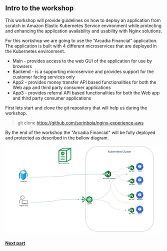 ## Intro to the workshop

This workshop will provide guidelines on how to deploy an application from scratch in Amazon Elastic Kubernetes Service environment while protecting and enhancing the application availability and usability with Nginx solutions.

For this workshop we are going to use the "Arcadia Financial" application.
The application is built with 4 different microservices that are deployed in the Kubernetes environment.
- Main - provides access to the web GUI of the application for use by browsers
- Backend - is a supporting microservice and provides support for the customer facing services only
- App2 - provides money transfer API based functionalities for both the Web app and third party consumer applications
- App3 - provides referral API based functionalities for both the Web app and third party consumer applications


First lets start and clone the git repository that will help us during the workshop.

> git clone https://github.com/sorinboia/nginx-experience-aws


By the end of the workshop the "Arcadia Financial" will be fully deployed and protected as described in the bellow diagram.

![](images/2env.jpg)

#### [Next part](3tf.md)